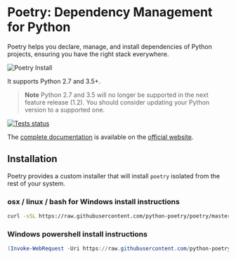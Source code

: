 # Poetry: Dependency Management for Python

Poetry helps you declare, manage, and install dependencies of Python projects,
ensuring you have the right stack everywhere.

![Poetry Install](https://raw.githubusercontent.com/python-poetry/poetry/master/assets/install.gif)

It supports Python 2.7 and 3.5+.

> **Note** Python 2.7 and 3.5 will no longer be supported in the next feature release (1.2). You should consider updating your Python version to a supported one.

[![Tests status](https://github.com/python-poetry/poetry/workflows/Tests/badge.svg?branch=master&event=push)](https://github.com/python-poetry/poetry/actions?query=workflow%3ATests+branch%3Amaster+event%3Apush)

The [complete documentation](https://python-poetry.org/docs/) is available on the [official website](https://python-poetry.org).

## Installation

Poetry provides a custom installer that will install `poetry` isolated
from the rest of your system.

### osx / linux / bash for Windows install instructions

```bash
curl -sSL https://raw.githubusercontent.com/python-poetry/poetry/master/install-poetry.py | python -
```

### Windows powershell install instructions

```powershell
(Invoke-WebRequest -Uri https://raw.githubusercontent.com/python-poetry/poetry/master/install-poetry.py -UseBasicParsing).Content | python -
```
